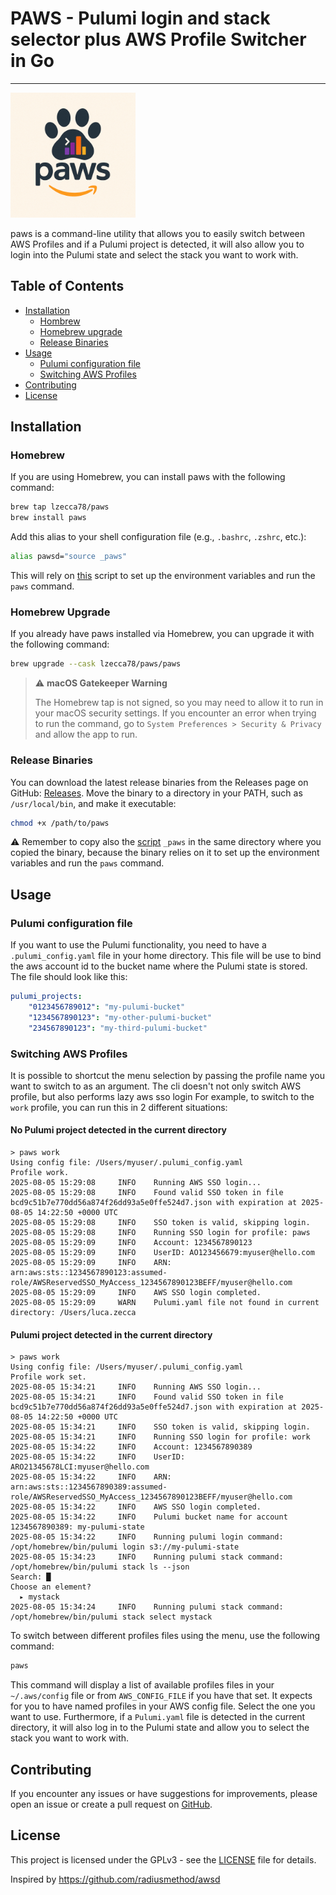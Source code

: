 # PAWS - Pulumi login and stack selector plus AWS Profile Switcher in Go

---

<img src="assets/paws.png" width="200">

paws is a command-line utility that allows you to easily switch between AWS Profiles and if a Pulumi project is detected, it will also allow you to login into the Pulumi state and select the stack you want to work with.

## Table of Contents

- [Installation](#installation)
    - [Hombrew](#homebrew)
    - [Homebrew upgrade](#homebrew-upgrade)
    - [Release Binaries](#release-binaries)
- [Usage](#usage)
    - [Pulumi configuration file](#pulumi-configuration-file)
    - [Switching AWS Profiles](#switching-aws-profiles)
- [Contributing](#contributing)
- [License](#license)

## Installation

### Homebrew
If you are using Homebrew, you can install paws with the following command:

```sh
brew tap lzecca78/paws
brew install paws
```

Add this alias to your shell configuration file (e.g., `.bashrc`, `.zshrc`, etc.):

```sh
alias pawsd="source _paws"

```
This will rely on [this](./scripts/_paws) script to set up the environment variables and run the `paws` command.

### Homebrew Upgrade
If you already have paws installed via Homebrew, you can upgrade it with the following command:

```sh
brew upgrade --cask lzecca78/paws/paws
```

> ⚠️ **macOS Gatekeeper Warning**
> 
> The Homebrew tap is not signed, so you may need to allow it to run in your macOS security settings. If you encounter an error when trying to run the command, go to `System Preferences > Security & Privacy` and allow the app to run.


### Release Binaries
You can download the latest release binaries from the Releases page on GitHub: [Releases](https://github.com/lzecca78/paws/releases).
Move the binary to a directory in your PATH, such as `/usr/local/bin`, and make it executable:

```sh
chmod +x /path/to/paws
```

⚠️ Remember to copy also the [script](./scripts/_paws) `_paws` in the same directory where you copied the binary, because the binary relies on it to set up the environment variables and run the `paws` command.


## Usage

### Pulumi configuration file

If you want to use the Pulumi functionality, you need to have a `.pulumi_config.yaml` file in your home directory. This file will be use to bind the aws account id to the bucket name where the Pulumi state is stored. The file should look like this:

```yaml
pulumi_projects:
    "0123456789012": "my-pulumi-bucket"
    "1234567890123": "my-other-pulumi-bucket"
    "234567890123": "my-third-pulumi-bucket"
```    

### Switching AWS Profiles

It is possible to shortcut the menu selection by passing the profile name you want to switch to as an argument. The cli doesn't not only switch AWS profile, but also performs lazy aws sso login
For example, to switch to the `work` profile, you can run this in 2 different situations:

#### No Pulumi project detected in the current directory

```
> paws work 
Using config file: /Users/myuser/.pulumi_config.yaml
Profile work.
2025-08-05 15:29:08     INFO    Running AWS SSO login...
2025-08-05 15:29:08     INFO    Found valid SSO token in file bcd9c51b7e770dd56a874f26dd93a5e0ffe524d7.json with expiration at 2025-08-05 14:22:50 +0000 UTC
2025-08-05 15:29:08     INFO    SSO token is valid, skipping login.
2025-08-05 15:29:08     INFO    Running SSO login for profile: paws
2025-08-05 15:29:09     INFO    Account: 1234567890123
2025-08-05 15:29:09     INFO    UserID: AO123456679:myuser@hello.com
2025-08-05 15:29:09     INFO    ARN: arn:aws:sts::1234567890123:assumed-role/AWSReservedSSO_MyAccess_1234567890123BEFF/myuser@hello.com
2025-08-05 15:29:09     INFO    AWS SSO login completed.
2025-08-05 15:29:09     WARN    Pulumi.yaml file not found in current directory: /Users/luca.zecca
```

#### Pulumi project detected in the current directory

```
> paws work 
Using config file: /Users/myuser/.pulumi_config.yaml
Profile work set.
2025-08-05 15:34:21     INFO    Running AWS SSO login...
2025-08-05 15:34:21     INFO    Found valid SSO token in file bcd9c51b7e770dd56a874f26dd93a5e0ffe524d7.json with expiration at 2025-08-05 14:22:50 +0000 UTC
2025-08-05 15:34:21     INFO    SSO token is valid, skipping login.
2025-08-05 15:34:21     INFO    Running SSO login for profile: work
2025-08-05 15:34:22     INFO    Account: 1234567890389
2025-08-05 15:34:22     INFO    UserID: ARO21345678LCI:myuser@hello.com
2025-08-05 15:34:22     INFO    ARN: arn:aws:sts::1234567890389:assumed-role/AWSReservedSSO_MyAccess_1234567890123BEFF/myuser@hello.com
2025-08-05 15:34:22     INFO    AWS SSO login completed.
2025-08-05 15:34:22     INFO    Pulumi bucket name for account 1234567890389: my-pulumi-state
2025-08-05 15:34:22     INFO    Running pulumi login command: /opt/homebrew/bin/pulumi login s3://my-pulumi-state
2025-08-05 15:34:23     INFO    Running pulumi stack command: /opt/homebrew/bin/pulumi stack ls --json
Search: █
Choose an element?
  ▸ mystack
2025-08-05 15:34:24     INFO    Running pulumi stack command: /opt/homebrew/bin/pulumi stack select mystack
```


To switch between different profiles files using the menu, use the following command:

```bash
paws
```

This command will display a list of available profiles files in your `~/.aws/config` file or from `AWS_CONFIG_FILE`
if you have that set. It expects for you to have named profiles in your AWS config file. Select the one you want to use.
Furthermore, if a `Pulumi.yaml` file is detected in the current directory, it will also log in to the Pulumi state and allow you to select the stack you want to work with.

## Contributing

If you encounter any issues or have suggestions for improvements, please open an issue or create a pull request on [GitHub](https://github.com/lzecca78/awsd).

## License

This project is licensed under the GPLv3 - see the [LICENSE](LICENSE) file for details.


Inspired by https://github.com/radiusmethod/awsd
